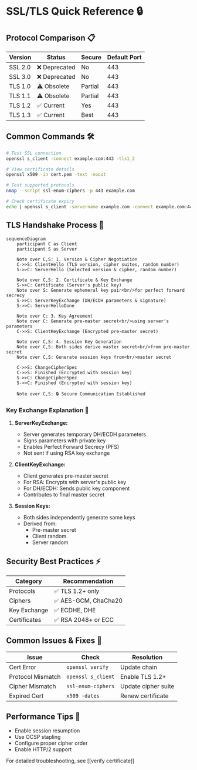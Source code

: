# SSL/TLS Quick Reference 🔒

## Protocol Comparison 📋

| Version | Status | Secure | Default Port |
|---------|---------|---------|--------------|
| SSL 2.0 | ❌ Deprecated | No | 443 |
| SSL 3.0 | ❌ Deprecated | No | 443 |
| TLS 1.0 | ⚠️ Obsolete | Partial | 443 |
| TLS 1.1 | ⚠️ Obsolete | Partial | 443 |
| TLS 1.2 | ✅ Current | Yes | 443 |
| TLS 1.3 | ✅ Current | Best | 443 |

## Common Commands 🛠️

```bash
# Test SSL connection
openssl s_client -connect example.com:443 -tls1_2

# View certificate details
openssl x509 -in cert.pem -text -noout

# Test supported protocols
nmap --script ssl-enum-ciphers -p 443 example.com

# Check certificate expiry
echo | openssl s_client -servername example.com -connect example.com:443 2>/dev/null | openssl x509 -noout -dates
```

## TLS Handshake Process 🤝

```mermaid
sequenceDiagram
    participant C as Client
    participant S as Server

    Note over C,S: 1. Version & Cipher Negotiation
    C->>S: ClientHello (TLS version, cipher suites, random number)
    S->>C: ServerHello (Selected version & cipher, random number)
    
    Note over C,S: 2. Certificate & Key Exchange
    S->>C: Certificate (Server's public key)
    Note over S: Generate ephemeral key pair<br/>for perfect forward secrecy
    S->>C: ServerKeyExchange (DH/ECDH parameters & signature)
    S->>C: ServerHelloDone
    
    Note over C: 3. Key Agreement
    Note over C: Generate pre-master secret<br/>using server's parameters
    C->>S: ClientKeyExchange (Encrypted pre-master secret)
    
    Note over C,S: 4. Session Key Generation
    Note over C,S: Both sides derive master secret<br/>from pre-master secret
    Note over C,S: Generate session keys from<br/>master secret
    
    C->>S: ChangeCipherSpec
    C->>S: Finished (Encrypted with session key)
    S->>C: ChangeCipherSpec
    S->>C: Finished (Encrypted with session key)
    
    Note over C,S: 🔒 Secure Communication Established
```

### Key Exchange Explanation 🔑

1. **ServerKeyExchange:**
   - Server generates temporary DH/ECDH parameters
   - Signs parameters with private key
   - Enables Perfect Forward Secrecy (PFS)
   - Not sent if using RSA key exchange

2. **ClientKeyExchange:**
   - Client generates pre-master secret
   - For RSA: Encrypts with server's public key
   - For DH/ECDH: Sends public key component
   - Contributes to final master secret

3. **Session Keys:**
   - Both sides independently generate same keys
   - Derived from:
     - Pre-master secret
     - Client random
     - Server random

## Security Best Practices ⚡

| Category | Recommendation |
|----------|----------------|
| Protocols | ✅ TLS 1.2+ only |
| Ciphers | ✅ AES-GCM, ChaCha20 |
| Key Exchange | ✅ ECDHE, DHE |
| Certificates | ✅ RSA 2048+ or ECC |

## Common Issues & Fixes 🔧

| Issue | Check | Resolution |
|-------|-------|------------|
| Cert Error | `openssl verify` | Update chain |
| Protocol Mismatch | `openssl s_client` | Enable TLS 1.2+ |
| Cipher Mismatch | `ssl-enum-ciphers` | Update cipher suite |
| Expired Cert | `x509 -dates` | Renew certificate |

## Performance Tips 🚀

- Enable session resumption
- Use OCSP stapling
- Configure proper cipher order
- Enable HTTP/2 support

For detailed troubleshooting, see [[verify certificate]]

